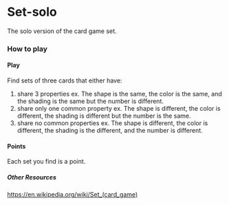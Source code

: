 # Set-solo
The solo version of the card game set.

### How to play

#### Play
Find sets of three cards that either have:
  1. share 3 properties
    ex. The shape is the same, the color is the same, and the shading is the same but the number is different.
  2. share only one common property 
    ex. The shape is different, the color is different, the shading is different but the number is the same.
  3. share no common properties 
    ex. The shape is different, the color is different, the shading is the different, and the number is different.
    
#### Points
Each set you find is a point.

##### Other Resources
https://en.wikipedia.org/wiki/Set_(card_game)


